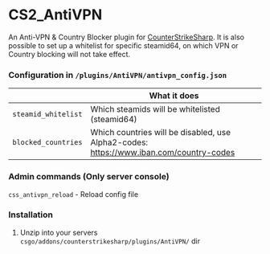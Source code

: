 # CS2_AntiVPN
An Anti-VPN & Country Blocker plugin for [CounterStrikeSharp](https://github.com/roflmuffin/CounterStrikeSharp). It is also possible to set up a whitelist for specific steamid64, on which VPN or Country blocking will not take effect.

### Configuration in ```/plugins/AntiVPN/antivpn_config.json```
|   | What it does |
| ------------- | ------------- |
| `steamid_whitelist`  | Which steamids will be whitelisted (steamid64) |
| `blocked_countries`  | Which countries will be disabled, use Alpha2-codes: https://www.iban.com/country-codes |

### Admin commands (Only server console)
```css_antivpn_reload``` - Reload config file

### Installation
1. Unzip into your servers `csgo/addons/counterstrikesharp/plugins/AntiVPN/` dir
